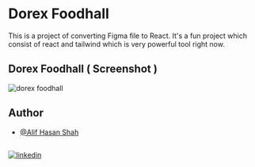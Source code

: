 
# Dorex Foodhall
This is a project of converting Figma file to React. It's a fun project which consist of react  and tailwind  which is very powerful tool right now.
 



## Dorex Foodhall ( Screenshot )

![dorex foodhall](https://i.postimg.cc/m2pFyh2j/foodhall-screenshot.png)




## Author

- [@Alif Hasan Shah](https://www.github.com/a4alif)


## 

[![linkedin](https://img.shields.io/badge/linkedin-0A66C2?style=for-the-badge&logo=linkedin&logoColor=white)](https://www.linkedin.com/in/alifhasanshah/)

